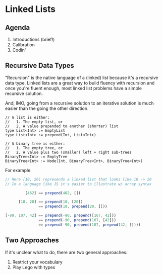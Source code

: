 # Linked Lists

## Agenda

1. Introductions (brief!)
2. Calibration
3. Codin'

## Recursive Data Types

"Recursion" is the native language of a (linked) list because it's a recursive data type. Linked lists are a great way to build fluency with recursion and once you're fluent enough, most linked list problems have a simple recursive solution.

And, IMO, going from a recursive solution to an iterative solution is much easier than the going the other direction.

```text
// A list is either:
//   1. The empty list, or
//   2. A value prepended to another (shorter) list
type List<Int> := EmptyList
type List<Int> := prepend(Int, List<Int>)

// A binary tree is either:
//   1. The empty tree, or
//   2. A value plus two (smaller) left + right sub-trees
BinaryTree<Int> := EmptyTree
BinaryTree<Int> := Node(Int, BinaryTree<Int>, BinaryTree<Int>)
```

For example:

```js
// Here [10, 20] represends a linked list that looks like 10 -> 20
// In a language like JS it's easier to illustrate w/ array syntax

         [462] == prepend(462, [])

      [10, 20] == prepend(10, [20])
               == prepend(10, prepend(20, []))

[-90, 107, 42] == prepend(-90, prepend([107, 42]))
               == prepend(-90, prepend(107, [42]))
               == prepend(-90, prepend(107, prepend(42, [])))
```

## Two Approaches

If it's unclear what to do, there are two general approaches:

1. Restrict your vocabulary
2. Play Lego with types
